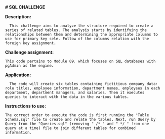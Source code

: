 **# SQL CHALLENGE**

  **Description:**
  
 	  This challenge aims to analyze the structure required to create a series of related tables. The analysis starts by identifying the relationships between them and determining the appropriate columns to use for primary key sele. Follow of the columns relation with the foreign key assignment.
  
  **Challenge assignment:**
  
   	This code pertains to Module 09, which focuses on SQL databases with pgAdmin as the engine.
    
  **Application:**
  
	  The code will create six tables containing fictitious company data: role titles, employee information, department names, employees in each department, department managers, and salaries. Then it executes queries to interact with the data in the various tables.

  **Instructions to use:**
  
    The correct order to execute the code is first running the "Table Schema.sql" file to create and relate the tables. Next, run Query by Query from the "Queries.sql" (removing " /* " and " */ " from one query at a time) file to join different tables for combined information.

